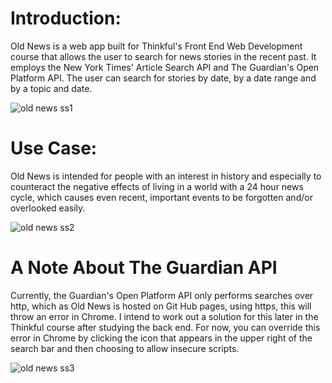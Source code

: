 # Introduction:

Old News is a web app built for Thinkful's Front End Web Development course that allows the user to search 
for news stories in the recent past.  It employs the New York Times' Article Search API and The Guardian's Open Platform
API.  The user can search for stories by date, by a date range and by a topic and date.   

![old news ss1](https://cloud.githubusercontent.com/assets/17256531/23188353/65662fe0-f85c-11e6-8e66-1051a2ff3f92.PNG)



# Use Case:

Old News is intended for people with an interest in history and especially to counteract the negative
effects of living in a world with a 24 hour news cycle, which causes even recent, important
events to be forgotten and/or overlooked easily. 

![old news ss2](https://cloud.githubusercontent.com/assets/17256531/23188363/698c0fa4-f85c-11e6-9cb9-f6c639ea4eb5.PNG)


# A Note About The Guardian API

Currently, the Guardian's Open Platform API only performs searches over http, which as Old News is hosted on Git Hub pages,
using https, this will throw an error in Chrome.  I intend to work out a solution for this later in the Thinkful
course after studying the back end.  For now, you can override this error in Chrome by clicking the icon that 
appears in the upper right of the search bar and then choosing to allow insecure scripts.

![old news ss3](https://cloud.githubusercontent.com/assets/17256531/23188366/6e0d9962-f85c-11e6-8d51-22e125feb101.PNG)

